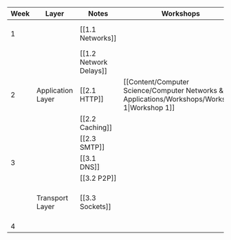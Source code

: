 
| Week | Layer             | Notes                  | Workshops                                                                                      | Assignments                                | Labs                                | Notes          |
| ---- | ----------------- | ---------------------- | ---------------------------------------------------------------------------------------------- | ------------------------------------------ | ----------------------------------- | -------------- |
| 1    |                   | [[1.1 Networks]]       |                                                                                                |                                            | [[Quiz 1 - Intro to Wireshark.pdf]] |                |
|      |                   | [[1.2 Network Delays]] |                                                                                                |                                            |                                     |                |
| 2    | Application Layer | [[2.1 HTTP]]           | [[Content/Computer Science/Computer Networks & Applications/Workshops/Workshop 1\|Workshop 1]] |                                            | [[Quiz 2 - HTTP.pdf]]               |                |
|      |                   | [[2.2 Caching]]        |                                                                                                |                                            |                                     |                |
|      |                   | [[2.3 SMTP]]           |                                                                                                |                                            |                                     | Not Examinable |
| 3    |                   | [[3.1 DNS]]            |                                                                                                |                                            | [[Quiz 3 - DNS]]                    |                |
|      |                   | [[3.2 P2P]]            |                                                                                                |                                            |                                     |                |
|      | Transport Layer   | [[3.3 Sockets]]        |                                                                                                | [[Assignment 1 - Non Blocking Web Server]] |                                     |                |
| 4    |                   |                        |                                                                                                |                                            |                                     |                |


